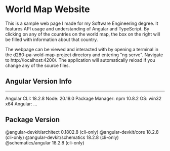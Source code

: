 # World Map Website
This is a sample web page I made for my Software Engineering degree. It features API usage and understanding of Angular and TypeScript. By clicking on any of the countries on the world map, the box on the right will be filled with information about that country.

The webpage can be viewed and interacted with by opening a terminal in the d280-pa-wold-map-project directory and entering "ng serve". Navigate to http://localhost:4200/. The application will automatically reload if you change any of the source files.

## Angular Version Info
------------------------------------------------------

Angular CLI: 18.2.8
Node: 20.18.0
Package Manager: npm 10.8.2
OS: win32 x64
Angular: 
... 

Package                      Version
------------------------------------------------------
@angular-devkit/architect    0.1802.8 (cli-only)
@angular-devkit/core         18.2.8 (cli-only)
@angular-devkit/schematics   18.2.8 (cli-only)
@schematics/angular          18.2.8 (cli-only)
